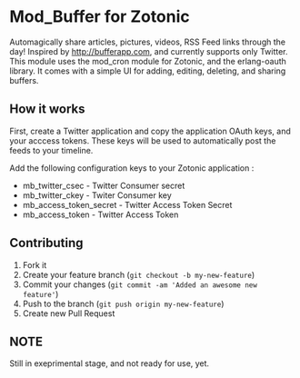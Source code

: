 # Mod_Buffer for Zotonic
Automagically share articles, pictures, videos, RSS Feed links through the day!
Inspired by http://bufferapp.com, and currently supports only Twitter.
This module uses the mod_cron module for Zotonic, and the erlang-oauth library.
It comes with a simple UI for adding, editing, deleting, and sharing buffers.

## How it works
First, create a Twitter application and copy the application OAuth keys, and your acccess tokens.
These keys will be used to automatically post the feeds to your timeline.

Add the following configuration keys to your Zotonic application :

* mb_twitter_csec - Twitter Consumer secret
* mb_twitter_ckey - Twiter Consumer key
* mb_access_token_secret - Twitter Access Token Secret
* mb_access_token - Twitter Access Token


## Contributing
1. Fork it
2. Create your feature branch (`git checkout -b my-new-feature`)
3. Commit your changes (`git commit -am 'Added an awesome new feature'`)
4. Push to the branch (`git push origin my-new-feature`)
5. Create new Pull Request 


## NOTE
Still in exeprimental stage, and not ready for use, yet.

